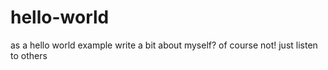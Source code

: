# hello-world
as a hello world example
write a bit about myself?
of course not!
just listen to others
